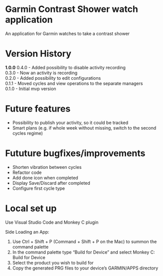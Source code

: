 # Garmin Contrast Shower watch application
An application for Garmin watches to take a contrast shower

# Version History
**1.0.0**
0.4.0 - Added possibility to disable activity recording  
0.3.0 - Now an activity is recording  
0.2.0 - Added possibility to edit configurations  
0.1.1 - Moved cycles and view operations to the separate managers  
0.1.0 - Initial mvp version

# Future features
* Possibility to publish your activity, so it could be tracked
* Smart plans (e.g. if whole week without missing, switch to the second cycles regime)

# Fututure bugfixes/improvements
* Shorten vibration between cycles
* Refactor code
* Add done icon when completed
* Display Save/Discard after completed
* Configure first cycle type

# Local set up
Use Visual Studio Code and Monkey C plugin

Side Loading an App:
  1. Use Ctrl + Shift + P (Command + Shift + P on the Mac) to summon the command palette
  2. In the command palette type “Build for Device” and select Monkey C: Build for Device
  3. Select the product you wish to build for
  4. Copy the generated PRG files to your device’s GARMIN/APPS directory
